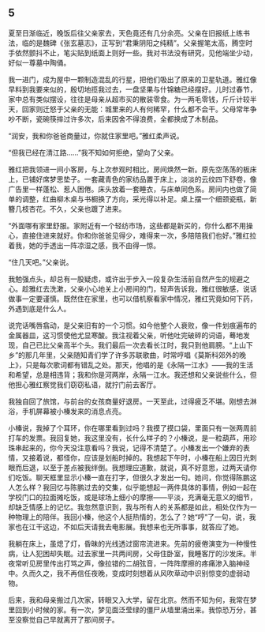    

## 5

夏至日渐临近，晚饭后往父亲家去，天色竟还有几分余亮。父亲在旧报纸上练书法，临的是魏碑《张玄墓志》，正写到“君秉阴阳之纯精”。父亲握笔太高，腾空时手依然颤抖不止，笔尖贴到纸面上则好一些。我对书法没有研究，见他端坐少动，好似一尊墓中陶俑。

我一进门，成为屋中一颗制造混乱的行星，把他们吸出了原来的卫星轨道。雅红像早料到我要来似的，殷切地揽我过去，一盘坚果与什锦糖已经摆好。儿时过春节，家中总有类似摆设，往往是母亲从超市买的散装零食。为一两毛零钱，斤斤计较半天，回家则迁怒于父亲的无能：城里来的人有何稀罕，什么都不会干。父母常年争吵不断，瓷碗筷摔过许多次，后来因舍不得浪费，全都换成了木制品。

“润安，我和你爸爸商量过，你就住家里吧。”雅红柔声说。

“但我已经在清江路……”我不知如何拒绝，望向了父亲。

雅红把我领进一间小客房，与上次参观时相比，房间焕然一新。原先空荡荡的板床上，已铺好席梦思垫子。一套藏青色的家纺品置于床上，淡淡的云纹四下舒卷，像广告里一样蓬松、惹人困倦。床头放着一套睡衣，与床单同色系。房间内也做了简单的调整，红曲柳木桌与书橱换了方向，采光得以补足。桌上摆一个细颈瓷瓶，新簪几枝杏花。不久，父亲也踱了进来。

“外面哪有家里舒服。家附近有一个轻纺市场，这些都是新买的，你什么都不用操心，直接住进来就好。你和你爸爸见得少，难得来一次，多陪陪我们也好。”雅红拉着我，她的手透出一阵凉湿之感，我不由得一惊。

“住几天吧。”父亲说。

我勉强点头，却总有一股疑虑，或许出于步入一段复杂生活前自然产生的规避之心。趁雅红去洗漱，父亲小心地关上小房间的门，轻声告诉我，雅红很敏感，说话做事一定要谨慎。既然住在家里，也可以借机察看家中情况，雅红究竟如何下药，外遇到底是什么人。

说完话嘴唇翕动，是父亲旧有的一个习惯。如今他整个人衰败，像一件划痕遍布的金属器皿，这习惯使他尤显寒酸。我注视着父亲，听他吐完破碎的词语，蓦地发现，自己已比父亲高半个头。我们最后一次去看长江时，我只到他肩膀。“上山下乡”的那几年里，父亲随知青们学了许多苏联歌曲，时常哼唱《莫斯科郊外的晚上》，只是每次歌词都有错乱之处。那天，他唱的是《永隔一江水》——我的生活和希望，总是相违背；我和你是河两岸，永隔一江水。我还想和父亲说些什么，但他担心雅红察觉我们窃窃私语，就拧门前去客厅。

我独自回了旅馆，与前台的女孩商量好退房。一天至此，过得疲乏不堪。刚想去淋浴，手机屏幕被小榛发来的消息点亮。

小榛说，我掉了个耳环，你在哪里看到过吗？我摸了摸口袋，里面只有一张两周前打车的发票。我回复她，我这里没有，长什么样子的？小榛说，是一粒葫芦，用珍珠串起来的，你今天没注意看吗？我说，记得不清楚了。小榛发出一个嫌弃的表情，又接着说，都怪你，应该是划船时掉的。我想起下午时，小榛在船上因日光刺眼而后退，以至于差点被我绊倒。我想理应道歉，就说，真不好意思，过两天请你们吃饭。聊天框里显示小榛一直在打字，但很久才发出一句。她问，你觉得陈鹏这人怎么样？我回忆与陈鹏过去的交集，似乎能想起一两件具体的事情，例如一起在学校门口的拉面摊吃饭，或是球场上细小的摩擦——平淡，充满毫无意义的细节，却缺乏情感上的记忆。我忽然意识到，我与所有人的关系都是如此，相处仅作为一种物理上的陪伴。我回小榛，他这个人挺热情的，怎么了？她“哼”了一句，说，我家也在江干这边，不如后天请我去电影展。我想来也无所事事，就答应了她。

我躺在床上，虽熄了灯，昏昧的光线透过窗帘流进来。先前的疲倦演变为一种慢性病，让人犯困却失眠。过去家里一共两间房，父母住卧室，我睡客厅的沙发床。半夜常听见房里传出打骂之声，像拉错的二胡弦音，一阵阵摩擦的疼痛渗入脑神经中。久而久之，我不再信任夜晚，变成时刻想着从风吹草动中识别惊变的虚弱动物。

后来，我和母亲搬过几次家，转眼又入大学，留在北京。然而不知为何，我常在梦里回到小时候的家。有一次，梦见面泛莹绿的僵尸从墙里涌出来。我惊恐万分，甚至没察觉自己早就离开了那间房子。